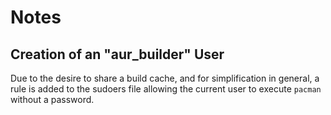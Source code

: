 # Notes

## Creation of an "aur_builder" User

Due to the desire to share a build cache, and for simplification in general, a rule is added to the sudoers file allowing the current user to execute `pacman` without a password.
